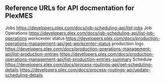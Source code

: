 ##  Reference URLs for API docmentation for PlexMES
Jobs
https://developers.plex.com/docs/job-scheduling-api/list-jobs
Job Operations
https://developers.plex.com/docs/job-scheduling-api/list-job-operations
workcenter status
https://developers.plex.com/docs/production-operations-management-api/get-workcenter-status
production logs
https://developers.plex.com/docs/production-operations-management-api/list-production-entries
https://developers.plex.com/docs/production-operations-management-api/list-production-entries-summary
Schedule
https://developers.plex.com/docs/process-routings-api/get-scheduling-details
https://developers.plex.com/docs/process-routings-api/update-scheduling-details